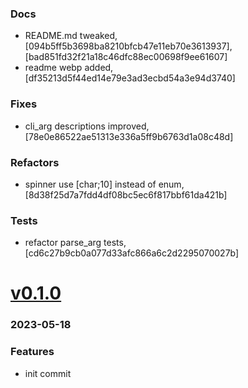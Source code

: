 ### Docs
+ README.md tweaked, [094b5ff5b3698ba8210bfcb47e11eb70e3613937], [bad851fd32f21a18c46dfc88ec00698f9ee61607]
+ readme webp added, [df35213d5f44ed14e79e3ad3ecbd54a3e94d3740]

### Fixes
+ cli_arg descriptions improved, [78e0e86522ae51313e336a5ff9b6763d1a08c48d]

### Refactors
+ spinner use [char;10] instead of enum, [8d38f25d7a7fdd4df08bc5ec6f817bbf61da421b]

### Tests
+ refactor parse_arg tests, [cd6c27b9cb0a077d33afc866a6c2d2295070027b]

# <a href='https://github.com/mrjackwills/havn/releases/tag/v0.1.0'>v0.1.0</a>
### 2023-05-18

### Features
+ init commit
